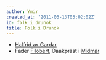 ```yaml
---
author: Ymir
created_at: '2011-06-13T03:02:02Z'
id: folk i drunok
title: Folk i Drunok
---
```

-   [Halfrid av Gardar]
-   Fader [Filobert], Daakpräst i [Midmar]

  [Halfrid av Gardar]: Halfrid_av_Gardar
  [Filobert]: Filobert
  [Midmar]: Midmar